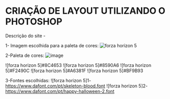 # CRIAÇÃO DE LAYOUT UTILIZANDO O PHOTOSHOP
Descrição do site - 

1- Imagem escolhida para a paleta de cores:
![forza horizon 5](https://user-images.githubusercontent.com/80282273/140449687-66e53013-d78d-4f55-a799-dc9525d856fd.png)

2-Paleta de cores:
![image](https://user-images.githubusercontent.com/80282273/140449744-5cd62f1e-7b5a-4da4-8e9d-8f03d7ed8ae3.png)

![forza horizon 5]#8C4653
![forza horizon 5]#8590A6
![forza horizon 5]#F2490C
![forza horizon 5]#A6381F
![forza horizon 5]#BF9B93

3-Fontes escolhidas:
![forza horizon 5]1-https://www.dafont.com/pt/skeleton-blood.font
![forza horizon 5]2-https://www.dafont.com/pt/happy-halloween-2.font




